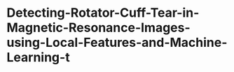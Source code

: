# Detecting-Rotator-Cuff-Tear-in-Magnetic-Resonance-Images-using-Local-Features-and-Machine-Learning-t